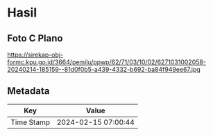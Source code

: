 # Hasil

## Foto C Plano

https://sirekap-obj-formc.kpu.go.id/3664/pemilu/ppwp/62/71/03/10/02/6271031002058-20240214-185159--81d0f0b5-a439-4332-b692-ba84f949ee67.jpg


## Metadata

| Key        | Value               |
| ---------- | ------------------- |
| Time Stamp | 2024-02-15 07:00:44 |



